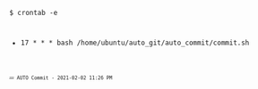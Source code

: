 <code>
$ crontab -e

* 17 * * * bash /home/ubuntu/auto_git/auto_commit/commit.sh
<code>
<code>💤 AUTO Commit - 2021-02-02 11:26 PM</code>

